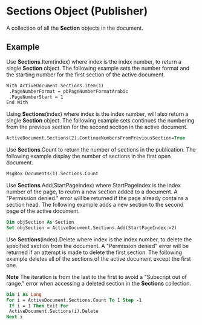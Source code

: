 
# Sections Object (Publisher)

A collection of all the  **Section** objects in the document.


## Example

Use  **Sections**.Item(index) where index is the index number, to return a single  **Section** object. The following example sets the number format and the starting number for the first section of the active document.


```vb
With ActiveDocument.Sections.Item(1) 
 .PageNumberFormat = pbPageNumberFormatArabic 
 .PageNumberStart = 1 
End With
```

Using  **Sections**(index) where index is the index number, will also return a single  **Section** object. The following example sets continues the numbering from the previous section for the second section in the active document.




```vb
ActiveDocument.Sections(2).ContinueNumbersFromPreviousSection=True
```

Use  **Sections**.Count to return the number of sections in the publication. The following example display the number of sections in the first open document.




```vb
MsgBox Documents(1).Sections.Count
```

Use  **Sections**.Add(StartPageIndex) where StartPageIndex is the index number of the page, to reutrn a new section added to a document. A "Permission denied." error will be returned if the page already contains a section head. The following example adds a new section to the second page of the active document.




```vb
Dim objSection As Section 
Set objSection = ActiveDocument.Sections.Add(StartPageIndex:=2)
```

Use  **Sections**(index).Delete where index is the index number, to delete the specified section from the document. A "Permission denied" error will be returned if an attempt is made to delete the first section. The following example deletes all of the sections of the active document except the first one. 


 **Note**  The iteration is from the last to the first to avoid a "Subscript out of range." error when accessing a deleted section in the  **Sections** collection.




```vb
Dim i As Long 
For i = ActiveDocument.Sections.Count To 1 Step -1 
 If i = 1 Then Exit For 
 ActiveDocument.Sections(i).Delete 
Next i
```

